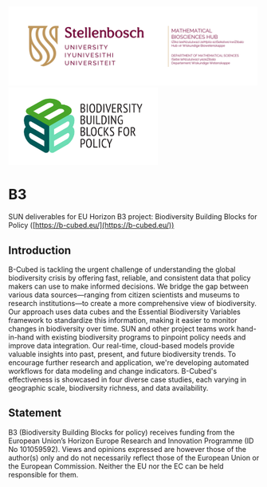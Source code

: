 <picture>
 <source media="(prefers-color-scheme: light)" srcset="su_biomath_combined.png">
 <img alt="SUN" src="su_biomath_combined.png" width="500">
</picture><picture>
 <source media="(prefers-color-scheme: light)" srcset="B3_logo_full.png">
 <img alt="b-cubed" src="B3_logo_full.png" width="300">
</picture>

# B3
SUN deliverables for EU Horizon B3 project: Biodiversity Building Blocks for Policy ([https://b-cubed.eu/](https://b-cubed.eu/))

## Introduction

B-Cubed is tackling the urgent challenge of understanding the global biodiversity crisis by offering fast, reliable, and consistent data that policy makers can use to make informed decisions. We bridge the gap between various data sources—ranging from citizen scientists and museums to research institutions—to create a more comprehensive view of biodiversity. Our approach uses data cubes and the Essential Biodiversity Variables framework to standardize this information, making it easier to monitor changes in biodiversity over time. SUN and other project teams work hand-in-hand with existing biodiversity programs to pinpoint policy needs and improve data integration. Our real-time, cloud-based models provide valuable insights into past, present, and future biodiversity trends. To encourage further research and application, we're developing automated workflows for data modeling and change indicators. B-Cubed's effectiveness is showcased in four diverse case studies, each varying in geographic scale, biodiversity richness, and data availability.

## Statement

B3 (Biodiversity Building Blocks for policy) receives funding from the European Union’s Horizon Europe Research and Innovation Programme (ID No 101059592). Views and opinions expressed are however those of the author(s) only and do not necessarily reflect those of the European Union or the European Commission. Neither the EU nor the EC can be held responsible for them.
